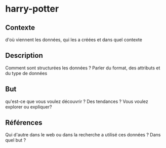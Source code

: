 # harry-potter


## Contexte
d'où viennent les données, qui les a créées et dans quel contexte

## Description
Comment sont structurées les données ? Parler du format, des attributs et du type de données

## But
qu'est-ce que vous voulez découvrir ? Des tendances ? Vous voulez explorer ou expliquer?

## Références
Qui d'autre dans le web ou dans la recherche a utilisé ces données ? Dans quel but ?
